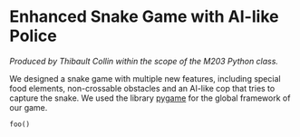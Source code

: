 # Enhanced Snake Game with AI-like Police

*Produced by Thibault Collin within the scope of the M203 Python class.*

We designed a snake game with multiple new features, including special food elements, non-crossable obstacles and an AI-like cop that tries to capture the snake. We used the library <ins>pygame</ins> for the global framework of our game.

```python 
foo()
```

